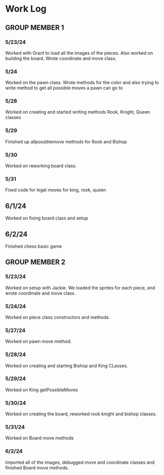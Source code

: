 # Work Log

## GROUP MEMBER 1

### 5/23/24

Worked with Grant to load all the images of the pieces. Also worked on building the board. Wrote coordinate and move class.

### 5/24

Worked on the pawn class. Wrote methods for the color and also trying to write method to get all possible moves a pawn can go to

### 5/28

Worked on creating and started writing methods Rook, Knight, Queen classes

### 5/29

Finished up allpossiblemove methods for Rook and Bishop

### 5/30

Worked on reworking board class.

### 5/31 

Fixed code for legal moves for king, rook, queen

## 6/1/24

Worked on fixing board class and setup

## 6/2/24

Finished chess basic game

## GROUP MEMBER 2

### 5/23/24
Worked on setup with Jackie. We loaded the sprites for each piece, and wrote coordinate and move class.



### 5/24/24 
Worked on piece class constructors and methods. 

### 5/27/24 
Worked on pawn move method.

### 5/28/24 
Worked on creating and starting Bishop and King CLasses.


### 5/29/24 
Worked on King getPossibleMoves

### 5/30/24
Worked on creating the board, reworked rook knight and bishop classes.

### 5/31/24
Worked on Board move methods

### 6/2/24
Imported all of the images, debugged move and coordinate classes and finished Board move methods.


